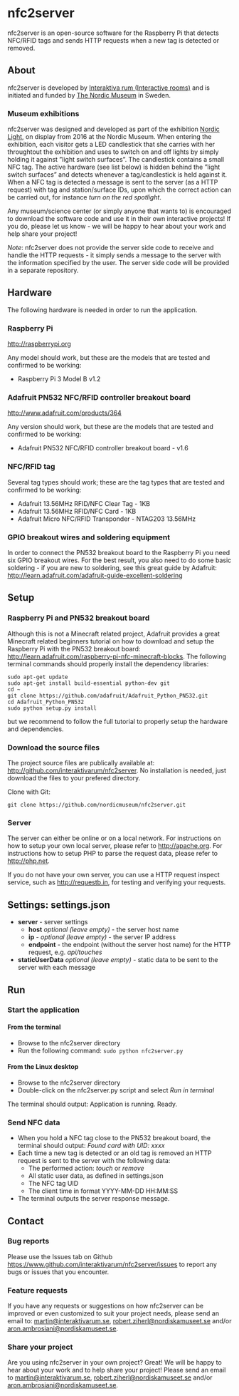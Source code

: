# nfc2server

nfc2server is an open-source software for the Raspberry Pi that detects NFC/RFID tags and sends HTTP requests when a new tag is detected or removed.

## About
nfc2server is developed by [Interaktiva rum (Interactive rooms)](http://www.interaktivarum.se/en) and is initiated and funded by [The Nordic Museum](http://www.nordiskamuseet.se/en) in Sweden.

### Museum exhibitions
nfc2server was designed and developed as part of the exhibition [Nordic Light](http://www.nordiskamuseet.se/en/utstallningar/nordic-light), on display from 2016 at the Nordic Museum.
When entering the exhibition, each visitor gets a LED candlestick that she carries with her throughtout the exhibition and uses to switch on and off lights by simply holding it against ”light switch surfaces”.
The candlestick contains a small NFC tag.
The active hardware (see list below) is hidden behind the ”light switch surfaces” and detects whenever a tag/candlestick is held against it.
When a NFC tag is detected a message is sent to the server (as a HTTP request) with tag and station/surface IDs, upon which the correct action can be carried out, for instance *turn on the red spotlight*.

Any museum/science center (or simply anyone that wants to) is encouraged to download the software code and use it in their own interactive projects! If you do, please let us know - we will be happy to hear about your work and help share your project!

*Note*: nfc2server does not provide the server side code to receive and handle the HTTP requests - it simply sends a message to the server with the information specified by the user. The server side code will be provided in a separate repository.

## Hardware

The following hardware is needed in order to run the application.

### Raspberry Pi
http://raspberrypi.org

Any model should work, but these are the models that are tested and confirmed to be working:
* Raspberry Pi 3 Model B v1.2

### Adafruit PN532 NFC/RFID controller breakout board
http://www.adafruit.com/products/364

Any version should work, but these are the models that are tested and confirmed to be working:
* Adafruit PN532 NFC/RFID controller breakout board - v1.6

### NFC/RFID tag
Several tag types should work; these are the tag types that are tested and confirmed to be working:
* Adafruit 13.56MHz RFID/NFC Clear Tag - 1KB
* Adafruit 13.56MHz RFID/NFC Card - 1KB
* Adafruit Micro NFC/RFID Transponder - NTAG203 13.56MHz

### GPIO breakout wires and soldering equipment
In order to connect the PN532 breakout board to the Raspberry Pi you need six GPIO breakout wires.
For the best result, you also need to do some basic soldering - if you are new to soldering, see this great guide by Adafruit: http://learn.adafruit.com/adafruit-guide-excellent-soldering

## Setup

### Raspberry Pi and PN532 breakout board
Although this is not a Minecraft related project, Adafruit provides a great Minecraft related beginners tutorial on how to download and setup the Raspberry Pi with the PN532 breakout board: http://learn.adafruit.com/raspberry-pi-nfc-minecraft-blocks. 
The following terminal commands should properly install the dependency libraries:
```
sudo apt-get update
sudo apt-get install build-essential python-dev git
cd ~
git clone https://github.com/adafruit/Adafruit_Python_PN532.git
cd Adafruit_Python_PN532
sudo python setup.py install
``` 
but we recommend to follow the full tutorial to properly setup the hardware and dependencies.

### Download the source files
The project source files are publically available at: http://github.com/interaktivarum/nfc2server. No installation is needed, just download the files to your prefered directory.

Clone with Git:
```
git clone https://github.com/nordicmuseum/nfc2server.git
``` 

### Server
The server can either be online or on a local network. For instructions on how to setup your own local server, please refer to http://apache.org. 
For instructions how to setup PHP to parse the request data, please refer to http://php.net.

If you do not have your own server, you can use a HTTP request inspect service, such as http://requestb.in, for testing and verifying your requests.

## Settings: settings.json

* **server** - server settings
	* **host** *optional (leave empty)* - the server host name
	* **ip** - *optional (leave empty)* - the server IP address
	* **endpoint** - the endpoint (without the server host name) for the HTTP request, e.g. *api/touches*
* **staticUserData** *optional (leave empty)* - static data to be sent to the server with each message

## Run

### Start the application
#### From the terminal
* Browse to the nfc2server directory 
* Run the following command: ``` sudo python nfc2server.py ```

#### From the Linux desktop
* Browse to the nfc2server directory
* Double-click on the nfc2server.py script and select *Run in terminal*

The terminal should output: Application is running. Ready.

### Send NFC data
* When you hold a NFC tag close to the PN532 breakout board, the terminal should output: *Found card with UID: xxxx*
* Each time a new tag is detected or an old tag is removed an HTTP request is sent to the server with the following data: 
	* The performed action: *touch* or *remove*
	* All static user data, as defined in settings.json
	* The NFC tag UID
	* The client time in format YYYY-MM-DD HH:MM:SS
* The terminal outputs the server response message.

## Contact

### Bug reports
Please use the Issues tab on Github https://www.github.com/interaktivarum/nfc2server/issues to report any bugs or issues that you encounter.

### Feature requests
If you have any requests or suggestions on how nfc2server can be improved or even customized to suit your project needs, please send an email to: martin@interaktivarum.se, robert.ziherl@nordiskamuseet.se and/or aron.ambrosiani@nordiskamuseet.se.

### Share your project
Are you using nfc2server in your own project? Great! We will be happy to hear about your work and to help share your project!
Please send an email to martin@interaktivarum.se, robert.ziherl@nordiskamuseet.se and/or aron.ambrosiani@nordiskamuseet.se.

